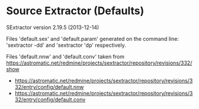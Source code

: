 # Source Extractor (Defaults)

SExtractor version 2.19.5 (2013-12-14)

Files 'default.sex' and 'default.param' generated on the command line: 'sextractor -dd' and 'sextractor 'dp' respectively.

Files 'default.nnw' and 'default.conv' taken from https://astromatic.net/redmine/projects/sextractor/repository/revisions/332/show

* https://astromatic.net/redmine/projects/sextractor/repository/revisions/332/entry/config/default.nnw
* https://astromatic.net/redmine/projects/sextractor/repository/revisions/332/entry/config/default.conv

